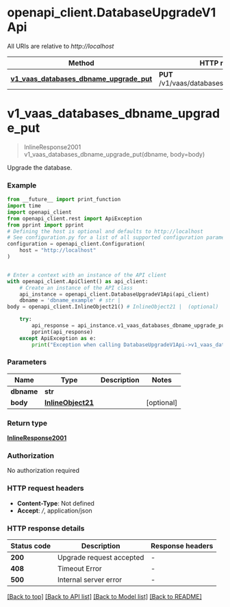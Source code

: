 # openapi_client.DatabaseUpgradeV1Api

All URIs are relative to *http://localhost*

Method | HTTP request | Description
------------- | ------------- | -------------
[**v1_vaas_databases_dbname_upgrade_put**](DatabaseUpgradeV1Api.md#v1_vaas_databases_dbname_upgrade_put) | **PUT** /v1/vaas/databases/{dbname}/upgrade | 


# **v1_vaas_databases_dbname_upgrade_put**
> InlineResponse2001 v1_vaas_databases_dbname_upgrade_put(dbname, body=body)



Upgrade the database.

### Example

```python
from __future__ import print_function
import time
import openapi_client
from openapi_client.rest import ApiException
from pprint import pprint
# Defining the host is optional and defaults to http://localhost
# See configuration.py for a list of all supported configuration parameters.
configuration = openapi_client.Configuration(
    host = "http://localhost"
)


# Enter a context with an instance of the API client
with openapi_client.ApiClient() as api_client:
    # Create an instance of the API class
    api_instance = openapi_client.DatabaseUpgradeV1Api(api_client)
    dbname = 'dbname_example' # str | 
body = openapi_client.InlineObject21() # InlineObject21 |  (optional)

    try:
        api_response = api_instance.v1_vaas_databases_dbname_upgrade_put(dbname, body=body)
        pprint(api_response)
    except ApiException as e:
        print("Exception when calling DatabaseUpgradeV1Api->v1_vaas_databases_dbname_upgrade_put: %s\n" % e)
```

### Parameters

Name | Type | Description  | Notes
------------- | ------------- | ------------- | -------------
 **dbname** | **str**|  | 
 **body** | [**InlineObject21**](InlineObject21.md)|  | [optional] 

### Return type

[**InlineResponse2001**](InlineResponse2001.md)

### Authorization

No authorization required

### HTTP request headers

 - **Content-Type**: Not defined
 - **Accept**: */*, application/json

### HTTP response details
| Status code | Description | Response headers |
|-------------|-------------|------------------|
**200** | Upgrade request accepted |  -  |
**408** | Timeout Error |  -  |
**500** | Internal server error |  -  |

[[Back to top]](#) [[Back to API list]](../README.md#documentation-for-api-endpoints) [[Back to Model list]](../README.md#documentation-for-models) [[Back to README]](../README.md)


